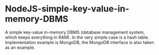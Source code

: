 # NodeJS-simple-key-value-in-memory-DBMS
A simple key-value in-memory DBMS (database management system, which keeps everything in RAM). In the very simple case is a hash table. Implementation example is MongoDB, the MongoDB interface is also taken as an example.
